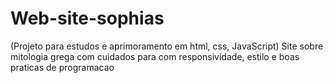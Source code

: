 # Web-site-sophias
(Projeto para estudos e aprimoramento em html, css, JavaScript) Site sobre mitologia grega com cuidados para com responsividade, estilo e boas praticas de programacao
